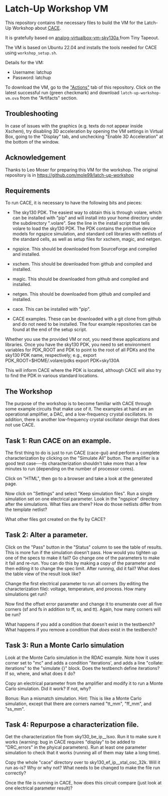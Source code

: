 # Latch-Up Workshop VM

This repository contains the necessary files to build the VM for the Latch-Up Workshop about [CACE](https://github.com/efabless/cace).

It is gratefully based on [analog-virtualbox-vm-sky130a ](https://github.com/TinyTapeout/analog-virtualbox-vm-sky130a) from Tiny Tapeout.

The VM is based on Ubuntu 22.04 and installs the tools needed for CACE using `workshop_setup.sh`.

Details for the VM:

- Username: latchup
- Password: latchup

To download the VM, go to the ["Actions"](https://github.com/mole99/latch-up-workshop-vm/actions) tab of this repository. Click on the latest successful run (green checkmark) and download 
`latch-up-workshop-vm.ova` from the "Artifacts" section.

## Troubleshooting

In case of issues with the graphics (e.g. texts do not appear inside Xschem), try disabling 3D acceleration by opening the VM settings in Virtual Box, going to the "Display" tab, and unchecking "Enable 3D Acceleration" at the bottom of the window.

## Acknowledgement

Thanks to Leo Moser for preparing this VM for the workshop.  The original repository
is in https://github.com/mole99/latch-up-workshop

## Requirements

To run CACE, it is necessary to have the following bits and pieces:

- The sky130 PDK.  The easiest way to obtain this is through volare, which
  can be installed with "pip" and will install into your home directory
  under the subdirectory ".volare".  See the line in the install script that
  tells volare to load the sky130 PDK.  The PDK contains the primitive
  device models for ngspice simulation, and standard cell libraries with
  netlists of the standard cells, as well as setup files for xschem, magic,
  and netgen.

- ngspice.  This should be downloaded from SourceForge and compiled and installed.

- xschem.  This should be downloaded from github and compiled and installed.

- magic.  This should be downloaded from github and compiled and installed.

- netgen.  This should be downloaded from github and compiled and installed.

- cace.  This can be installed with "pip".

- CACE examples.  These can be downloaded with a git clone from github and do
  not need to be installed.  The four example repositories can be found at the
  end of the setup script.

Whether you use the provided VM or not, you need these applications and libraries.
Once you have the sky130 PDK, you need to set environment variables for PDK_ROOT
and PDK to point to the root of all PDKs and the sky130 PDK name, respectively;
e.g.,
	export PDK_ROOT=$HOME/.volare/pdks
	export PDK=sky130A

This will inform CACE where the PDK is located, although CACE will also try to
find the PDK in various standard locations.


## The Workshop

The purpose of the workshop is to become familiar with CACE through some
example circuits that make use of it.  The examples at hand are an
operational amplifier, a DAC, and a low-frequency crystal oscillators.
In addition, there is another low-frequency crystal oscillator design
that does not use CACE.

## Task 1:  Run CACE on an example.

The first thing to do is just to run CACE (cace-gui) and perform a complete
characterization by clicking on the "Simulate All" button.  The amplifier
is a good test case---its characterization shouldn't take more than a few
minutes to run (depending on the number of processor cores).

Click on "HTML", then go to a browser and take a look at the generated
page.

Now click on "Settings" and select "Keep simulation files".  Run a single
simulation set on one electrical parameter.  Look in the "ngspice"
directory after the simulations.  What files are there?  How do those
netlists differ from the template netlist?

What other files got created on the fly by CACE?

## Task 2:  Alter a parameter.

Click on the "Pass" button in the "Status" column to see the table of
results.  This is more fun if the simulation doesn't pass.  How would
you tighten up one of the specs to make it fail?  Go change one of
the parameters to make it fail and re-run.  You can do this by making
a copy of the parameter and then editing it to change the spec limit.
After running, did it fail?  What does the table view of the result
look like?

Change the first electrical parameter to run all corners (by editing
the characterization file):  voltage, temperature, and process.  How
many simulations get run?

Now find the offset error parameter and change it to enumerate over all
five corners (sf and fs in addition to ff, ss, and tt).  Again, how many
corners will be run?

What happens if you add a condition that doesn't exist in the testbench?
What happens if you remove a condition that *does* exist in the
testbench?

## Task 3:  Run a Monte Carlo simulation

Look at the Monte Carlo simulation in the RDAC example.  Note how it
uses corner set to "mc" and adds a condition "iterations', and adds
a line "collate: iterations" to the "simulate {}" block.  Does the
testbench define iterations?  If so, where, and what does it do?

Copy an electrical parameter from the amplifier and modify it to
run a Monte Carlo simulation.  Did it work?  If not, why?

Bonus:  Run a mismatch simulation.  Hint:  This is like a Monte
Carlo simulation, except that there are corners named "tt_mm",
"ff_mm", and "ss_mm".

## Task 4:  Repurpose a characterization file.

Get the characterization file from sky130_be_ip__lsxo.  Run it to make
sure it works (warning:  bug in CACE requires "display" to be added to
"DRC_errors" in the phyical parameters).  Run at least one parameter
simulation to check that it works (running all of them may take a long
time).

Copy the whole "cace" directory over to sky130_ef_ip__xtal_osc_32k.
Will it run as-is?  Why or why not?  What needs to be changed to make
the file run correctly?

Once the file is running in CACE, how does this circuit compare (just
look at one electrical parameter result)?
